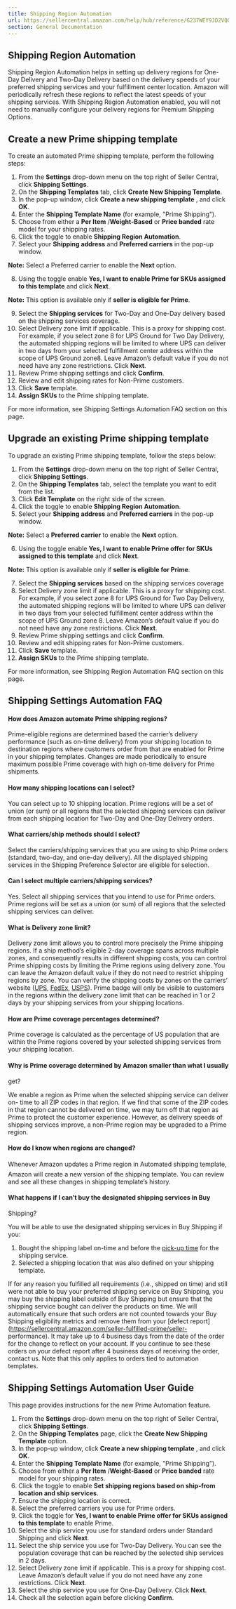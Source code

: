 ```yaml
---
title: Shipping Region Automation
url: https://sellercentral.amazon.com/help/hub/reference/G237WEY9JD2VQQZQ
section: General Documentation
---
```


## Shipping Region Automation

Shipping Region Automation helps in setting up delivery regions for One-Day
Delivery and Two-Day Delivery based on the delivery speeds of your preferred
shipping services and your fulfillment center location. Amazon will
periodically refresh these regions to reflect the latest speeds of your
shipping services. With Shipping Region Automation enabled, you will not need
to manually configure your delivery regions for Premium Shipping Options.

## Create a new Prime shipping template

To create an automated Prime shipping template, perform the following steps:

  

  1. From the **Settings** drop-down menu on the top right of Seller Central, click **Shipping Settings**.
  2. On the **Shipping Templates** tab, click **Create New Shipping Template**.
  3. In the pop-up window, click **Create a new shipping template** , and click **OK**.
  4. Enter the **Shipping Template Name** (for example, "Prime Shipping").
  5. Choose from either a **Per Item** /**Weight-Based** or **Price banded** rate model for your shipping rates.
  6. Click the toggle to enable **Shipping Region Automation**.
  7. Select your **Shipping address** and **Preferred carriers** in the pop-up window.

**Note:** Select a Preferred carrier to enable the **Next** option.

  8. Using the toggle enable **Yes, I want to enable Prime for SKUs assigned to this template** and click **Next**.

**Note:** This option is available only if **seller is eligible for Prime**.

  9. Select the **Shipping services** for Two-Day and One-Day delivery based on the shipping services coverage. 
  10. Select Delivery zone limit if applicable. This is a proxy for shipping cost. For example, if you select zone 8 for UPS Ground for Two Day Delivery, the automated shipping regions will be limited to where UPS can deliver in two days from your selected fulfillment center address within the scope of UPS Ground zone8. Leave Amazon’s default value if you do not need have any zone restrictions. Click **Next**.
  11. Review Prime shipping settings and click **Confirm**.
  12. Review and edit shipping rates for Non-Prime customers.
  13. Click **Save** template.
  14. **Assign SKUs** to the Prime shipping template.

For more information, see Shipping Settings Automation FAQ section on this
page.

## Upgrade an existing Prime shipping template

To upgrade an existing Prime shipping template, follow the steps below:

  

  1. From the **Settings** drop-down menu on the top right of Seller Central, click **Shipping Settings**.
  2. On the **Shipping Templates** tab, select the template you want to edit from the list.
  3. Click **Edit Template** on the right side of the screen.
  4. Click the toggle to enable **Shipping Region Automation**.
  5. Select your **Shipping address** and **Preferred carriers** in the pop-up window.

**Note:** Select a **Preferred carrier** to enable the **Next** option.

  6. Using the toggle enable **Yes, I want to enable Prime offer for SKUs assigned to this template** and click **Next**.

**Note:** This option is available only if **seller is eligible for Prime**.

  7. Select the **Shipping services** based on the shipping services coverage
  8. Select Delivery zone limit if applicable. This is a proxy for shipping cost. For example, if you select zone 8 for UPS Ground for Two Day Delivery, the automated shipping regions will be limited to where UPS can deliver in two days from your selected fulfillment center address within the scope of UPS Ground zone 8. Leave Amazon’s default value if you do not need have any zone restrictions. Click **Next**.
  9. Review Prime shipping settings and click **Confirm**.
  10. Review and edit shipping rates for Non-Prime customers.
  11. Click **Save** template.
  12. **Assign SKUs** to the Prime shipping template.

For more information, see Shipping Region Automation FAQ section on this page.

## Shipping Settings Automation FAQ

#### How does Amazon automate Prime shipping regions?

Prime-eligible regions are determined based the carrier’s delivery performance
(such as on-time delivery) from your shipping location to destination regions
where customers order from that are enabled for Prime in your shipping
templates. Changes are made periodically to ensure maximum possible Prime
coverage with high on-time delivery for Prime shipments.

#### How many shipping locations can I select?

You can select up to 10 shipping location. Prime regions will be a set of
union (or sum) or all regions that the selected shipping services can deliver
from each shipping location for Two-Day and One-Day Delivery orders.

#### What carriers/ship methods should I select?

Select the carriers/shipping services that you are using to ship Prime orders
(standard, two-day, and one-day delivery). All the displayed shipping services
in the Shipping Preference Selector are eligible for selection.

#### Can I select multiple carriers/shipping services?

Yes. Select all shipping services that you intend to use for Prime orders.
Prime regions will be set as a union (or sum) of all regions that the selected
shipping services can deliver.

#### What is Delivery zone limit?

Delivery zone limit allows you to control more precisely the Prime shipping
regions. If a ship method’s eligible 2-day coverage spans across multiple
zones, and consequently results in different shipping costs, you can control
Prime shipping costs by limiting the Prime regions using delivery zone. You
can leave the Amazon default value if they do not need to restrict shipping
regions by zone. You can verify the shipping costs by zones on the carriers’
website ([UPS](https://www.ups.com/us/en/shipping/rates.page?),
[FedEx](https://www.fedex.com/en-us/online/rating.html#),
[USPS](https://postcalc.usps.com/DomesticZoneChart)). Prime badge will only be
visible to customers in the regions within the delivery zone limit that can be
reached in 1 or 2 days by your shipping services from your shipping locations.

#### How are Prime coverage percentages determined?

Prime coverage is calculated as the percentage of US population that are
within the Prime regions covered by your selected shipping services from your
shipping location.

#### Why is Prime coverage determined by Amazon smaller than what I usually
get?

We enable a region as Prime when the selected shipping service can deliver on-
time to all ZIP codes in that region. If we find that some of the ZIP codes in
that region cannot be delivered on time, we may turn off that region as Prime
to protect the customer experience. However, as delivery speeds of shipping
services improve, a non-Prime region may be upgraded to a Prime region.

#### How do I know when regions are changed?

Whenever Amazon updates a Prime region in Automated shipping template, Amazon
will create a new version of the shipping template. You can review and see all
these changes in shipping template’s history.

#### What happens if I can’t buy the designated shipping services in Buy
Shipping?

You will be able to use the designated shipping services in Buy Shipping if
you:  

  1. Bought the shipping label on-time and before the [pick-up time](https://sellercentral.amazon.com/sbr/order-fulfillment) for the shipping service.
  2. Selected a shipping location that was also defined on your shipping template.

If for any reason you fulfilled all requirements (i.e., shipped on time) and
still were not able to buy your preferred shipping service on Buy Shipping,
you may buy the shipping label outside of Buy Shipping but ensure that the
shipping service bought can deliver the products on time. We will
automatically ensure that such orders are not counted towards your Buy
Shipping eligibility metrics and remove them from your [defect
report](https://sellercentral.amazon.com/seller-fulfilled-prime/seller-
performance). It may take up to 4 business days from the date of the order for
the change to reflect on your account. If you continue to see these orders on
your defect report after 4 business days of receiving the order, contact us.
Note that this only applies to orders tied to automation templates.

## Shipping Settings Automation User Guide

This page provides instructions for the new Prime Automation feature.  

  1. From the **Settings** drop-down menu on the top right of Seller Central, click **Shipping Settings**.
  2. On the **Shipping Templates** page, click the **Create New Shipping Template** option.
  3. In the pop-up window, click **Create a new shipping template** , and click **OK**.
  4. Enter the **Shipping Template Name** (for example, "Prime Shipping").
  5. Choose from either a **Per Item** /**Weight-Based** or **Price banded** rate model for your shipping rates.
  6. Click the toggle to enable **Set shipping regions based on ship-from location and ship services**.
  7. Ensure the shipping location is correct.
  8. Select the preferred carriers you use for Prime orders.
  9. Click the toggle for **Yes, I want to enable Prime offer for SKUs assigned to this template** to enable Prime.
  10. Select the ship service you use for standard orders under Standard Shipping and click **Next**.
  11. Select the ship service you use for Two-Day Delivery. You can see the population coverage that can be reached by the selected ship services in 2 days.
  12. Select Delivery zone limit if applicable. This is a proxy for shipping cost. Leave Amazon’s default value if you do not need have any zone restrictions. Click **Next**.
  13. Select the ship service you use for One-Day Delivery. Click **Next**.
  14. Check all the selection again before clicking **Confirm**.

